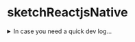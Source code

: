 # sketchReactjsNative


<details>
<summary>
In case you need a quick dev log...
</summary>
<p>


1. Install Android studio (android-studio-ide-173.4907809-windows.exe)
    1. Install the Android SDK: Android 9 (Pie) SDK.
    2. Set environment variable ANDROID_HOME. And, Add platform-tools to Path.
2. Install Chocolatey (package manager for Windows).
3. Install Nodejs, python2, jdk8 - through Chocolatey: choco install -y nodejs.install python2 jdk8
    1. Ensure JDK 8 or newer.
    2. Ensure Node 8.3 or newer.
4. Install react-native-cli:npm install -g react-native-cli
5. Create project sketchReactjsNative: react-native init sketchReactjsNative



#### yes, even hidden code blocks!
```JavaScript
console.log("hello world!")
```